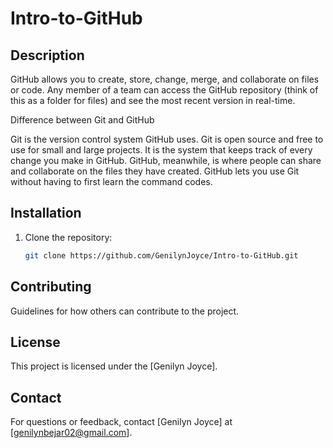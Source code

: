 # Intro-to-GitHub

## Description
GitHub allows you to create, store, change, merge, and collaborate on files or code. Any member of a team can access the GitHub repository (think of this as a folder for files) and see the most recent version in real-time.

Difference between Git and GitHub

Git is the version control system GitHub uses. Git is open source and free to use for small and large projects. It is the system that keeps track of every change you make in GitHub. GitHub, meanwhile, is where people can share and collaborate on the files they have created. GitHub lets you use Git without having to first learn the command codes.

## Installation

1. Clone the repository:
    ```bash
    git clone https://github.com/GenilynJoyce/Intro-to-GitHub.git
    ```

## Contributing
Guidelines for how others can contribute to the project.

## License
This project is licensed under the [Genilyn Joyce].

## Contact
For questions or feedback, contact [Genilyn Joyce] at [genilynbejar02@gmail.com].
